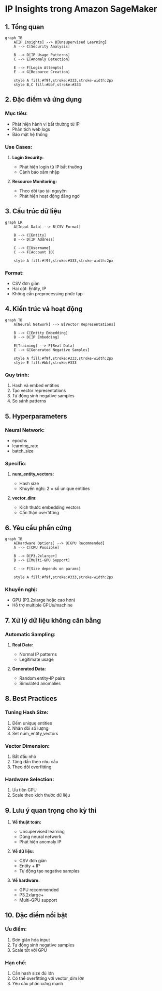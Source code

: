 # IP Insights trong Amazon SageMaker

## 1. Tổng quan

```mermaid
graph TB
    A[IP Insights] --> B[Unsupervised Learning]
    A --> C[Security Analysis]
    
    B --> D[IP Usage Patterns]
    C --> E[Anomaly Detection]
    
    E --> F[Login Attempts]
    E --> G[Resource Creation]
    
    style A fill:#f9f,stroke:#333,stroke-width:2px
    style B,C fill:#bbf,stroke:#333
```

## 2. Đặc điểm và ứng dụng

### Mục tiêu:
- Phát hiện hành vi bất thường từ IP
- Phân tích web logs
- Bảo mật hệ thống

### Use Cases:
1. **Login Security:**
   - Phát hiện login từ IP bất thường
   - Cảnh báo xâm nhập

2. **Resource Monitoring:**
   - Theo dõi tạo tài nguyên
   - Phát hiện hoạt động đáng ngờ

## 3. Cấu trúc dữ liệu

```mermaid
graph LR
    A[Input Data] --> B[CSV Format]
    
    B --> C[Entity]
    B --> D[IP Address]
    
    C --> E[Username]
    C --> F[Account ID]
    
    style A fill:#f9f,stroke:#333,stroke-width:2px
```

### Format:
- CSV đơn giản
- Hai cột: Entity, IP
- Không cần preprocessing phức tạp

## 4. Kiến trúc và hoạt động

```mermaid
graph TB
    A[Neural Network] --> B[Vector Representations]
    
    B --> C[Entity Embedding]
    B --> D[IP Embedding]
    
    E[Training] --> F[Real Data]
    E --> G[Generated Negative Samples]
    
    style A fill:#f9f,stroke:#333,stroke-width:2px
    style E fill:#bbf,stroke:#333
```

### Quy trình:
1. Hash và embed entities
2. Tạo vector representations
3. Tự động sinh negative samples
4. So sánh patterns

## 5. Hyperparameters

### Neural Network:
- epochs
- learning_rate
- batch_size

### Specific:
1. **num_entity_vectors:**
   - Hash size
   - Khuyến nghị: 2 × số unique entities

2. **vector_dim:**
   - Kích thước embedding vectors
   - Cẩn thận overfitting

## 6. Yêu cầu phần cứng

```mermaid
graph TB
    A[Hardware Options] --> B[GPU Recommended]
    A --> C[CPU Possible]
    
    B --> D[P3.2xlarge+]
    B --> E[Multi-GPU Support]
    
    C --> F[Size depends on params]
    
    style A fill:#f9f,stroke:#333,stroke-width:2px
```

### Khuyến nghị:
- GPU (P3.2xlarge hoặc cao hơn)
- Hỗ trợ multiple GPUs/machine

## 7. Xử lý dữ liệu không cân bằng

### Automatic Sampling:
1. **Real Data:**
   - Normal IP patterns
   - Legitimate usage

2. **Generated Data:**
   - Random entity-IP pairs
   - Simulated anomalies

## 8. Best Practices

### Tuning Hash Size:
1. Đếm unique entities
2. Nhân đôi số lượng
3. Set num_entity_vectors

### Vector Dimension:
1. Bắt đầu nhỏ
2. Tăng dần theo nhu cầu
3. Theo dõi overfitting

### Hardware Selection:
1. Ưu tiên GPU
2. Scale theo kích thước dữ liệu

## 9. Lưu ý quan trọng cho kỳ thi

1. **Về thuật toán:**
   - Unsupervised learning
   - Dùng neural network
   - Phát hiện anomaly IP

2. **Về dữ liệu:**
   - CSV đơn giản
   - Entity + IP
   - Tự động tạo negative samples

3. **Về hardware:**
   - GPU recommended
   - P3.2xlarge+
   - Multi-GPU support

## 10. Đặc điểm nổi bật

### Ưu điểm:
1. Đơn giản hóa input
2. Tự động sinh negative samples
3. Scale tốt với GPU

### Hạn chế:
1. Cần hash size đủ lớn
2. Có thể overfitting với vector_dim lớn
3. Yêu cầu phần cứng mạnh
